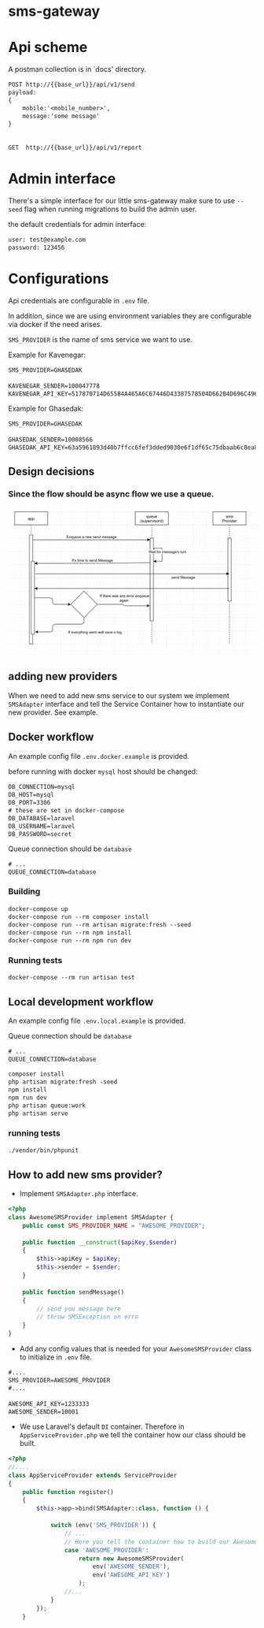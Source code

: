 # sms-gateway

# Api scheme

A postman collection is in `docs' directory.

```
POST http://{{base_url}}/api/v1/send
payload:
{
    mobile:'<mobile_number>',
    message:'some message'
}


GET  http://{{base_url}}/api/v1/report
```

# Admin interface

There's a simple interface for our little sms-gateway
make sure to use `--seed` flag when running migrations to
build the admin user.

the default credentials for admin interface:

```
user: test@example.com
password: 123456
```


# Configurations

Api credentials are configurable in `.env` file.

In addition, since we are using environment
variables  they are configurable via docker if the need arises.

`SMS_PROVIDER` is the name of sms service we want to use.

Example for Kavenegar:

```
SMS_PROVIDER=GHASEDAK

KAVENEGAR_SENDER=100047778
KAVENEGAR_API_KEY=517870714D65584A465A6C67446D43387578504D662B4D696C496631596E6D47565652626237384E6978773D
```

Example for Ghasedak:

```
SMS_PROVIDER=GHASEDAK

GHASEDAK_SENDER=10008566
GHASEDAK_API_KEY=63a5961893d40b7ffcc6fef3dded9030e6f1df65c75dbaab6c8ea89590bd72835
```

## Design decisions

### Since the flow should be async flow we use a queue.

[<img src="docs/design-diagram.png">]("https://github.com/beekalam/sms-gateway")

## adding new providers

When we need to add new sms service to our system we implement `SMSAdapter` interface and
tell the Service Container how to instantiate our new provider. See example.

## Docker workflow

An example config file `.env.docker.example` is provided.

before running with docker `mysql` host should be changed:

```
DB_CONNECTION=mysql
DB_HOST=mysql
DB_PORT=3306
# these are set in docker-compose
DB_DATABASE=laravel
DB_USERNAME=laravel
DB_PASSWORD=secret
```

Queue connection should be `database`
```
# ...
QUEUE_CONNECTION=database
```

### Building


```shell
docker-compose up
docker-compose run --rm composer install
docker-compose run --rm artisan migrate:fresh --seed
docker-compose run --rm npm install
docker-compose run --rm npm run dev
```

### Running tests

```
docker-compose --rm run artisan test
```

## Local development workflow

An example config file `.env.local.example` is provided.

Queue connection should be `database`

```
# ...
QUEUE_CONNECTION=database
```

```
composer install
php artisan migrate:fresh -seed
npm install
npm run dev
php artisan queue:work
php artisan serve
```

### running tests
```
./vendor/bin/phpunit
```

## How to add new sms provider?

- Implement `SMSAdapter.php` interface.

```php
<?php
class AwesomeSMSProvider implement SMSAdapter {
    public const SMS_PROVIDER_NAME = "AWESOME_PROVIDER";

    public function __construct($apiKey,$sender)
    {
        $this->apiKey = $apiKey;
        $this->sender = $sender;
    }

    public function sendMessage()
    {
        // send you message here
        // throw SMSException on erro
    }
}
```

- Add any config values that is needed for your `AwesomeSMSProvider` class to initialize in `.env` file.

```
#....
SMS_PROVIDER=AWESOME_PROVIDER
#....

AWESOME_API_KEY=1233333
AWESOME_SENDER=10001
```

- We use Laravel's default `DI` container. Therefore in `AppServiceProvider.php` we tell the container how our class should be built.

```php
<?php
//....
class AppServiceProvider extends ServiceProvider
{
    public function register()
    {
        $this->app->bind(SMSAdapter::class, function () {

            switch (env('SMS_PROVIDER')) {
                // ...
                // Here you tell the container how to build our AwesomeSMSProvider class
                case 'AWESOME_PROVIDER':
                    return new AwesomeSMSProvider(
                        env('AWESOME_SENDER'),
                        env('AWESOME_API_KEY')
                    );
                //...
            }
        });
    }
```
